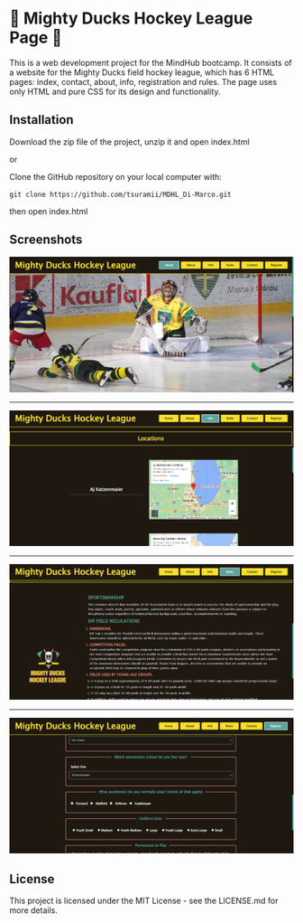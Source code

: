 # 🦆 Mighty Ducks Hockey League Page 🏑
This is a web development project for the MindHub bootcamp.
It consists of a website for the Mighty Ducks field hockey league,
which has 6 HTML pages: index, contact, about, info, registration and rules.
The page uses only HTML and pure CSS for its design and functionality.

## Installation

Download the zip file of the project, unzip it and open index.html

or 

Clone the GitHub repository on your local computer with:

    git clone https://github.com/tsuramii/MDHL_Di-Marco.git

then open index.html
 
## Screenshots

![first screenshot](screenshots/Screenshot_1.png)

***

![second screenshot](screenshots/Screenshot_2.png)

***

![third screenshot](screenshots/Screenshot_3.png)

***

![fourth screenshot](screenshots/Screenshot_4.png)


## License

This project is licensed under the MIT License - see the LICENSE.md for more details.
